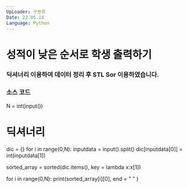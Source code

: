 ```yaml
---
UpLoader: 구본휘
Date: 22.05.14
Language: Python
---
```


# 성적이 낮은 순서로 학생 출력하기

 
  

### 딕셔너리 이용하여 데이터 정리 후 STL Sor 이용하였습니다.



### 소스 코드

N = int(input())

# 딕셔너리
dic = {}
for i in range(0,N):
    inputdata = input().split()
    dic[inputdata[0]] = int(inputdata[1])

sorted_array = sorted(dic.items(), key = lambda x:x[1])

for i in range(0,N):
    print(sorted_array[i][0], end = " " )
